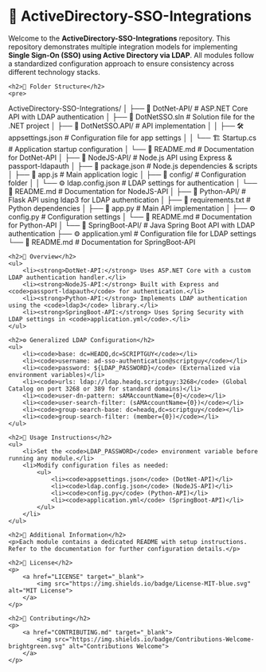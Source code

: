 <!DOCTYPE html>
<html lang="en">
<head>
    <meta charset="UTF-8">
    <meta name="viewport" content="width=device-width, initial-scale=1.0">
    <title>ActiveDirectory-SSO-Integrations</title>
</head>
<body>
    <h1>🔹 ActiveDirectory-SSO-Integrations</h1>
    <p>
        Welcome to the <strong>ActiveDirectory-SSO-Integrations</strong> repository.
        This repository demonstrates multiple integration models for implementing
        <strong>Single Sign-On (SSO) using Active Directory via LDAP</strong>. All modules follow
        a standardized configuration approach to ensure consistency across different technology stacks.
    </p>

    <h2>📁 Folder Structure</h2>
    <pre>
ActiveDirectory-SSO-Integrations/
│
├── 📂 DotNet-API/                # ASP.NET Core API with LDAP authentication
│   ├── 📄 DotNetSSO.sln          # Solution file for the .NET project
│   ├── 📂 DotNetSSO.API/         # API implementation
│   │   ├── 🛠️ appsettings.json  # Configuration file for app settings
│   │   └── 🏗️ Startup.cs         # Application startup configuration
│   └── 📖 README.md              # Documentation for DotNet-API
│
├── 📂 NodeJS-API/                # Node.js API using Express & passport-ldapauth
│   ├── 📜 package.json           # Node.js dependencies & scripts
│   ├── 📝 app.js                 # Main application logic
│   ├── 📂 config/                # Configuration folder
│   │   └── ⚙️ ldap.config.json  # LDAP settings for authentication
│   └── 📖 README.md              # Documentation for NodeJS-API
│
├── 📂 Python-API/                # Flask API using ldap3 for LDAP authentication
│   ├── 📄 requirements.txt       # Python dependencies
│   ├── 📝 app.py                 # Main API implementation
│   ├── ⚙️ config.py              # Configuration settings
│   └── 📖 README.md              # Documentation for Python-API
│
└── 📂 SpringBoot-API/            # Java Spring Boot API with LDAP authentication
    ├── ⚙️ application.yml        # Configuration file for LDAP settings
    └── 📖 README.md              # Documentation for SpringBoot-API
    </pre>

    <h2>📝 Overview</h2>
    <ul>
        <li><strong>DotNet-API:</strong> Uses ASP.NET Core with a custom LDAP authentication handler.</li>
        <li><strong>NodeJS-API:</strong> Built with Express and <code>passport-ldapauth</code> for authentication.</li>
        <li><strong>Python-API:</strong> Implements LDAP authentication using the <code>ldap3</code> library.</li>
        <li><strong>SpringBoot-API:</strong> Uses Spring Security with LDAP settings in <code>application.yml</code>.</li>
    </ul>

    <h2>⚙️ Generalized LDAP Configuration</h2>
    <ul>
        <li><code>base: dc=HEADQ,dc=SCRIPTGUY</code></li>
        <li><code>username: ad-sso-authentication@scriptguy</code></li>
        <li><code>password: ${LDAP_PASSWORD}</code> (Externalized via environment variables)</li>
        <li><code>urls: ldap://ldap.headq.scriptguy:3268</code> (Global Catalog on port 3268 or 389 for standard domains)</li>
        <li><code>user-dn-pattern: sAMAccountName={0}</code></li>
        <li><code>user-search-filter: (sAMAccountName={0})</code></li>
        <li><code>group-search-base: dc=headq,dc=scriptguy</code></li>
        <li><code>group-search-filter: (member={0})</code></li>
    </ul>

    <h2>🚀 Usage Instructions</h2>
    <ul>
        <li>Set the <code>LDAP_PASSWORD</code> environment variable before running any module.</li>
        <li>Modify configuration files as needed:
            <ul>
                <li><code>appsettings.json</code> (DotNet-API)</li>
                <li><code>ldap.config.json</code> (NodeJS-API)</li>
                <li><code>config.py</code> (Python-API)</li>
                <li><code>application.yml</code> (SpringBoot-API)</li>
            </ul>
        </li>
    </ul>

    <h2>📌 Additional Information</h2>
    <p>Each module contains a dedicated README with setup instructions. Refer to the documentation for further configuration details.</p>

    <h2>📜 License</h2>
    <p>
        <a href="LICENSE" target="_blank">
            <img src="https://img.shields.io/badge/License-MIT-blue.svg" alt="MIT License">
        </a>
    </p>

    <h2>🤝 Contributing</h2>
    <p>
        <a href="CONTRIBUTING.md" target="_blank">
            <img src="https://img.shields.io/badge/Contributions-Welcome-brightgreen.svg" alt="Contributions Welcome">
        </a>
    </p>
</body>
</html>
